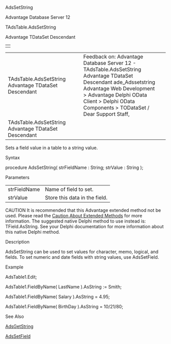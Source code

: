AdsSetString




Advantage Database Server 12  

TAdsTable.AdsSetString

Advantage TDataSet Descendant

|  |
| --- |
|  |

|  |  |  |  |  |
| --- | --- | --- | --- | --- |
| TAdsTable.AdsSetString  Advantage TDataSet Descendant |  |  | Feedback on: Advantage Database Server 12 - TAdsTable.AdsSetString Advantage TDataSet Descendant ade\_Adssetstring Advantage Web Development > Advantage Delphi OData Client > Delphi OData Components > TODataSet / Dear Support Staff, |  |
| TAdsTable.AdsSetString  Advantage TDataSet Descendant |  |  |  |  |

Sets a field value in a table to a string value.

Syntax

procedure AdsSetString( strFieldName : String; strValue : String );

Parameters

|  |  |
| --- | --- |
| strFieldName | Name of field to set. |
| strValue | Store this data in the field. |

CAUTION It is recommended that this Advantage extended method not be used. Please read the [Caution About Extended Methods](ade_caution_about_extended_methods.htm) for more information. The suggested native Delphi method to use instead is: TField.AsString. See your Delphi documentation for more information about this native Delphi method.

Description

AdsSetString can be used to set values for character, memo, logical, and fields. To set numeric and date fields with string values, use AdsSetField.

Example

AdsTable1.Edit;

AdsTable1.FieldByName( LastName ).AsString := Smith;

AdsTable1.FieldByName( Salary ).AsString = 4.95;

AdsTable1.FieldByName( BirthDay ).AsString = 10/21/80;

See Also

[AdsGetString](ade_adsgetstring.htm)

[AdsSetField](ade_adssetfield.htm)
